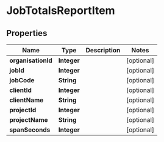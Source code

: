 

# JobTotalsReportItem

## Properties

Name | Type | Description | Notes
------------ | ------------- | ------------- | -------------
**organisationId** | **Integer** |  |  [optional]
**jobId** | **Integer** |  |  [optional]
**jobCode** | **String** |  |  [optional]
**clientId** | **Integer** |  |  [optional]
**clientName** | **String** |  |  [optional]
**projectId** | **Integer** |  |  [optional]
**projectName** | **String** |  |  [optional]
**spanSeconds** | **Integer** |  |  [optional]



